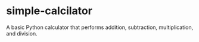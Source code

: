 # simple-calcilator
A basic Python calculator that performs addition, subtraction, multiplication, and division.
